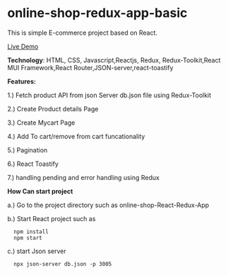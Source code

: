 # online-shop-redux-app-basic
This is simple E-commerce project based on React.

<a href="https://jazzy-travesseiro-c2c8c5.netlify.app">Live Demo</a>

**Technology**:
HTML, CSS, Javascript,Reactjs, Redux, Redux-Toolkit,React MUI Framework,React Router,JSON-server,react-toastify

**Features:**

1.) Fetch product API from json Server db.json file  using Redux-Toolkit

2.) Create Product details Page

3.) Create Mycart Page

4.) Add To cart/remove from cart funcationality

5.) Pagination

6.) React Toastify

7.) handling pending and error handling using Redux

**How Can start project**

a.) Go to the project directory such as online-shop-React-Redux-App

b.) Start React project such as 

      npm install
      npm start
      
c.) start Json server

      npx json-server db.json -p 3005




